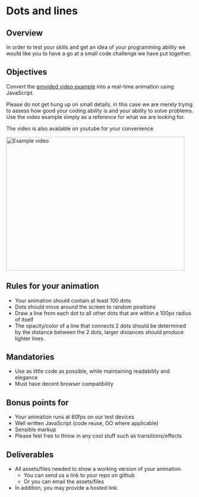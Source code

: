 # Dots and lines

## Overview

In order to test your skills and get an idea of your programming ability we would like you to have a go at a small code challenge we have put together.

## Objectives

Convert the [provided video example](../master/video-example.mov) into a real-time animation using JavaScript.

Please do not get hung up on small details, in this case we are merely trying to assess how good your coding ability is and your ability to solve problems.  Use the video example simply as a reference for what we are looking for.

The video is also available on youtube for your convenience

<a href="http://www.youtube.com/watch?feature=player_embedded&amp;v=w8a5EnAz2pg" target="_blank"><img src="http://img.youtube.com/vi/w8a5EnAz2pg/hqdefault.jpg" 
alt="Example video" width="480" height="360" /></a>

## Rules for your animation

- Your animation should contain at least 100 dots
- Dots should move around the screen to random positions
- Draw a line from each dot to all other dots that are within a 100px radius of itself
- The opacity/color of a line that connects 2 dots should be determined by the distance between the 2 dots, larger distances should produce lighter lines.

## Mandatories

- Use as little code as possible, while maintaining readability and elegance
- Must have decent browser compatibility

## Bonus points for

- Your animation runs at 60fps on our test devices
- Well written JavaScript (code reuse, OO where applicable)
- Sensible markup
- Please feel free to throw in any cool stuff such as transitions/effects

## Deliverables
- All assets/files needed to show a working version of your animation.
	- You can send us a link to your repo on github
	- Or you can email the assets/files
- In addition, you may provide a hosted link.